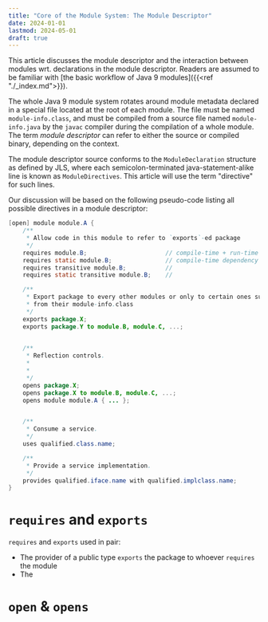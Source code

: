 ```yaml
---
title: "Core of the Module System: The Module Descriptor"
date: 2024-01-01
lastmod: 2024-05-01
draft: true
---
```


This article discusses the module descriptor and the interaction between modules wrt. declarations in the module descriptor. Readers are assumed to be familiar with [the basic workflow of Java 9 modules]({{<ref "./_index.md">}}).

The whole Java 9 module system rotates around module metadata declared in a special file located at the root of each module. The file must be named `module-info.class`, and must be compiled from a source file named `module-info.java` by the `javac` compiler during the compilation of a whole module.
The term *module descriptor* can refer to either the source or compiled binary, depending on the context.

The module descriptor source conforms to the `ModuleDeclaration` structure as defined by JLS, where each semicolon-terminated java-statement-alike line is known as `ModuleDirectives`. This article will use the term "directive" for such lines.

Our discussion will be based on the following pseudo-code listing all possible directives in a module
descriptor:

```java
[open] module module.A {
    /**
     * Allow code in this module to refer to `exports`-ed package 
     */
    requires module.B;                      // compile-time + run-time dependency
    requires static module.B;               // compile-time dependency only
    requires transitive module.B;           //
    requires static transitive module.B;    //

    /**
     * Export package to every other modules or only to certain ones such that `requires`
     * from their module-info.class
     */
    exports package.X;
    exports package.Y to module.B, module.C, ...;

    
    /**
     * Reflection controls.
     * 
     * 
     */
    opens package.X;
    opens package.X to module.B, module.C, ...;
    opens module module.A { ... };


    /**
     * Consume a service.
     */
    uses qualified.class.name;

    /**
     * Provide a service implementation.
     */
    provides qualified.iface.name with qualified.implclass.name;
}
```


`requires` and `exports`
====================

`requires` and `exports` used in pair:
- The provider  of a public type `exports` the package to whoever `requires` the module
- The


`open` & `opens`
=============

